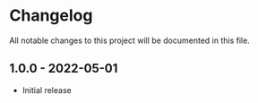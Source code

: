 # Changelog

All notable changes to this project will be documented in this file.

<a name="1.0.0"></a>
## 1.0.0 - 2022-05-01

- Initial release

